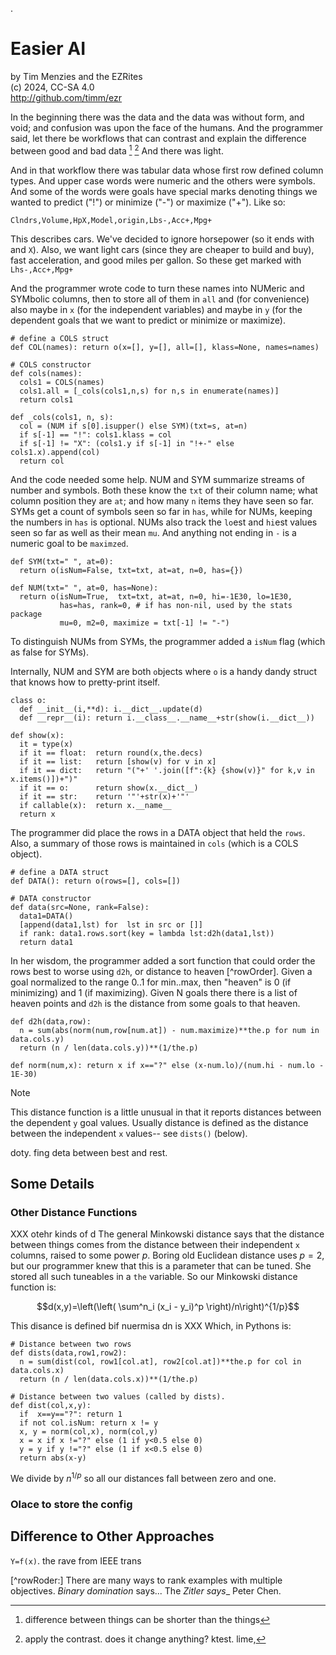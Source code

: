 .

# Easier AI

by Tim Menzies and the EZRites  
(c) 2024, CC-SA 4.0  
http://github.com/timm/ezr

In the beginning there was the data and the data was without form,
and void; and confusion was upon the face of the humans.  And the
programmer  said, let there be workflows that can contrast and
 explain the difference between good and bad data [^whycon] [^conplan]
And there was light.

[^whycon]: difference between things can be shorter than the things
[^conplan]: apply the contrast. does it change anything? ktest. lime,

And in that workflow there was tabular data whose first row defined
column types. And upper case words were numeric and the others were
symbols. And some of the words were goals have special marks
denoting things we wanted to predict ("!") or  minimize ("-") or maximize ("+").  Like
so:

    Clndrs,Volume,HpX,Model,origin,Lbs-,Acc+,Mpg+

This describes cars. We've decided to ignore horsepower (so it ends
with and `X`). Also, we want light cars (since they are cheaper to
build and buy), fast acceleration, and good miles per gallon. So
these get marked with `Lhs-,Acc+,Mpg+`

And the programmer wrote code to turn these names into NUMeric and
SYMbolic columns, then to store all of them in `all` and (for
convenience) also maybe in `x` (for the independent variables) and maybe in `y` (for
the dependent goals that we want to predict or  minimize or maximize).

	# define a COLS struct
	def COL(names): return o(x=[], y=[], all=[], klass=None, names=names)
	
	# COLS constructor
	def cols(names):
	  cols1 = COLS(names)
	  cols1.all = [_cols(cols1,n,s) for n,s in enumerate(names)]
	  return cols1
	
	def _cols(cols1, n, s):
	  col = (NUM if s[0].isupper() else SYM)(txt=s, at=n)
	  if s[-1] == "!": cols1.klass = col
	  if s[-1] != "X": (cols1.y if s[-1] in "!+-" else cols1.x).append(col)
	  return col

And the code needed some help. NUM and SYM summarize streams of number
and symbols. Both these know the `txt` of their column name; what
column position they are `at`;  and how many `n` items they have
seen so far. SYMs get a count of symbols seen so far in `has`, while for NUMs,
keeping the numbers in `has` is optional.  NUMs also track the `lo`est and
`hi`est values seen so far as well as their mean `mu`. And anything not ending
in `-` is a numeric goal to be `maximzed`.

	def SYM(txt=" ", at=0): 
      return o(isNum=False, txt=txt, at=at, n=0, has={})
	
	def NUM(txt=" ", at=0, has=None):
	  return o(isNum=True,  txt=txt, at=at, n=0, hi=-1E30, lo=1E30, 
	           has=has, rank=0, # if has non-nil, used by the stats package
	           mu=0, m2=0, maximize = txt[-1] != "-")

To distinguish NUMs from SYMs, the programmer added a `isNum` flag (which
as false for SYMs).

Internally, NUM and SYM are both `o`bjects where `o` is a handy dandy
struct that knows how to pretty-print itself.

	class o:
	  def __init__(i,**d): i.__dict__.update(d)
	  def __repr__(i): return i.__class__.__name__+str(show(i.__dict__))
	
	def show(x):
	  it = type(x)
	  if it == float:  return round(x,the.decs)
	  if it == list:   return [show(v) for v in x]
	  if it == dict:   return "("+' '.join([f":{k} {show(v)}" for k,v in x.items()])+")"
	  if it == o:      return show(x.__dict__)
	  if it == str:    return '"'+str(x)+'"'
	  if callable(x):  return x.__name__
	  return x

The programmer did place the rows in a DATA object that held the `rows`. Also,
a summary of those rows is maintained in `cols` (which is a COLS object).

    # define a DATA struct
    def DATA(): return o(rows=[], cols=[])

    # DATA constructor
	def data(src=None, rank=False):
	  data1=DATA()
	  [append(data1,lst) for  lst in src or []]
	  if rank: data1.rows.sort(key = lambda lst:d2h(data1,lst))
	  return data1

In her wisdom, the programmer added a sort function that could order the rows
best to worse using `d2h`, or distance to heaven [^rowOrder]. Given a goal
normalized to the range 0..1 for min..max, then "heaven" is 0 (if minimizing)
and 1 (if maximizing). Given N goals there there is a list of heaven points
and `d2h` is the distance from some goals to that  heaven.

	def d2h(data,row):
	  n = sum(abs(norm(num,row[num.at]) - num.maximize)**the.p for num in data.cols.y)
	  return (n / len(data.cols.y))**(1/the.p)
	
	def norm(num,x): return x if x=="?" else (x-num.lo)/(num.hi - num.lo - 1E-30)

> [!NOTE]
> This distance function is a little unusual in that it reports
distances between the dependent `y` goal values. Usually distance is defined as the
distance between the independent `x` values-- see `dists()` (below).

doty. fing deta between best and rest.



## Some Details

### Other Distance Functions

XXX otehr kinds of d
The general Minkowski distance  says that the distance between things
comes from the distance between their independent `x` columns,  raised to some power $p$.
Boring old Euclidean distance uses $p=2$, but our programmer knew that
this is a parameter that can be tuned. She stored all such tuneables
in a `the` variable. So our Minkowski distance function is:

$$d(x,y)=\left(\left( \sum^n_i (x_i - y_i)^p \right)/n\right)^{1/p}$$

This disance is defined bif nuermisa dn is XXX
Which, in Pythons is:
	
	# Distance between two rows
	def dists(data,row1,row2):
	  n = sum(dist(col, row1[col.at], row2[col.at])**the.p for col in data.cols.x)
	  return (n / len(data.cols.x))**(1/the.p)
	
	# Distance between two values (called by dists).
	def dist(col,x,y):
	  if  x==y=="?": return 1
	  if not col.isNum: return x != y
	  x, y = norm(col,x), norm(col,y)
	  x = x if x !="?" else (1 if y<0.5 else 0)
	  y = y if y !="?" else (1 if x<0.5 else 0)
	  return abs(x-y)
	
We divide by $n^{1/p}$ so all our distances fall between zero and one.

### Olace to store the config

## Difference to Other Approaches

`Y=f(x)`. the rave from IEEE  trans

[^rowRoder:] There are many ways to rank examples with multiple objectives. 
_Binary domination_ says...
The _Zitler says__
Peter Chen.
